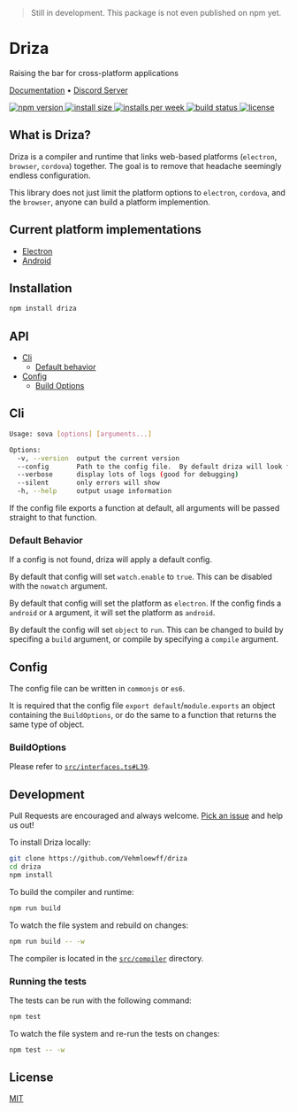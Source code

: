 > Still in development. This package is not even published on npm yet.

# Driza

Raising the bar for cross-platform applications

[Documentation](/docs/README.md) • [Discord Server](https://discord.gg/EzctDxj)

<p>
  <a href="https://www.npmjs.com/package/driza">
    <img src="https://img.shields.io/npm/v/driza.svg?color=blue" alt="npm version">
  </a>

  <a href="https://packagephobia.now.sh/result?p=driza">
    <img src="https://packagephobia.now.sh/badge?p=driza" alt="install size">
  </a>

  <a href="https://npmjs.com/package/driza">
	<img src="https://img.shields.io/npm/dw/driza?color=blue" alt="installs per week">
  </a>

  <a href="https://github.com/Vehmloewff/driza/actions">
    <img src="https://img.shields.io/github/workflow/status/Vehmloewff/driza/CI?logo=github"
         alt="build status">
  </a>

  <a href="https://github.com/Vehmloewff/driza/blob/master/LICENSE">
    <img src="https://img.shields.io/github/license/Vehmloewff/driza?color=blue" alt="license">
  </a>
</p>

## What is Driza?

Driza is a compiler and runtime that links web-based platforms (`electron`, `browser`, `cordova`) together. The goal is to remove that headache seemingly endless configuration.

This library does not just limit the platform options to `electron`, `cordova`, and the `browser`, anyone can build a platform implemention.

## Current platform implementations

-   [Electron](src/platforms/electron/index.ts)
-   [Android](src/platforms/android/index.ts)

## Installation

```bash
npm install driza
```

## API

-   [Cli](#cli)
    -   [Default behavior](#default-behavior)
-   [Config](#config)
    -   [Build Options](#buildoptions)

## Cli

```bash
Usage: sova [options] [arguments...]

Options:
  -v, --version  output the current version
  --config       Path to the config file.  By default driza will look for a `driza.config.js`
  --verbose      display lots of logs (good for debugging)
  --silent       only errors will show
  -h, --help     output usage information
```

If the config file exports a function at default, all arguments will be passed straight to that function.

### Default Behavior

If a config is not found, driza will apply a default config.

By default that config will set `watch.enable` to `true`. This can be disabled with the `nowatch` argument.

By default that config will set the platform as `electron`. If the config finds a `android` or `A` argument, it will set the platform as `android`.

By default the config will set `object` to `run`. This can be changed to build by specifing a `build` argument, or compile by specifying a `compile` argument.

## Config

The config file can be written in `commonjs` or `es6`.

It is required that the config file `export default`/`module.exports` an object containing the `BuildOptions`, or do the same to a function that returns the same type of object.

### BuildOptions

Please refer to [`src/interfaces.ts#L39`](/src/compiler/interfaces.ts#L39).

## Development

Pull Requests are encouraged and always welcome. [Pick an issue](https://github.com/Vehmloewff/driza/issues?q=is%3Aissue+is%3Aopen+sort%3Aupdated-desc) and help us out!

To install Driza locally:

```bash
git clone https://github.com/Vehmloewff/driza
cd driza
npm install
```

To build the compiler and runtime:

```bash
npm run build
```

To watch the file system and rebuild on changes:

```bash
npm run build -- -w
```

The compiler is located in the [`src/compiler`](src/compiler) directory.

### Running the tests

The tests can be run with the following command:

```bash
npm test
```

To watch the file system and re-run the tests on changes:

```bash
npm test -- -w
```

## License

[MIT](/LICENSE)
